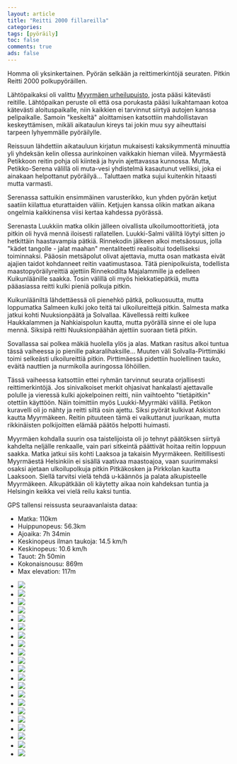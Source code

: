 ```yaml
--- 
layout: article 
title: "Reitti 2000 fillareilla" 
categories: 
tags: [pyöräily]
toc: false 
comments: true 
ads: false 
--- 
```


Homma oli yksinkertainen. Pyörän selkään ja reittimerkintöjä seuraten.
Pitkin Reitti 2000 polkupyöräillen.

Lähtöpaikaksi oli valittu [Myyrmäen
urheilupuisto](http://kansalaisen.karttapaikka.fi/kartanhaku/osoitehaku.html?scale=16000&tool=siirra&lang=FI&cy=6683917&cx=2546750&osoite=&kunta=&map.x=199&map.y=204),
josta pääsi kätevästi reitille. Lähtöpaikan peruste oli että osa
porukasta pääsi luikahtamaan kotoa kätevästi aloituspaikalle, niin
kaikkien ei tarvinnut siirtyä autojen kanssa pelipaikalle. Samoin
"keskeltä" aloittamisen katsottiin mahdollistavan keskeyttämisen, mikäli
aikataulun kireys tai jokin muu syy aiheuttaisi tarpeen lyhyemmälle
pyöräilylle.

Reissuun lähdettiin aikatauluun kirjatun mukaisesti kaksikymmentä
minuuttia yli yhdeksän kelin ollessa aurinkoinen vaikkakin hieman
viileä. Myyrmäestä Petikkoon reitin pohja oli kiinteä ja hyvin
ajettavassa kunnossa. Mutta, Petikko-Serena välillä oli muta-vesi
yhdistelmä kasautunut velliksi, joka ei ainakaan helpottanut
pyöräilyä... Taluttaen matka sujui kuitenkin hitaasti mutta varmasti.

Serenassa sattuikin ensimmäinen varusterikko, kun yhden pyörän ketjut
saatiin kiilattua eturattaiden väliin. Ketjujen kanssa olikin matkan
aikana ongelmia kaikkinensa viisi kertaa kahdessa pyörässä.

Serenasta Luukkiin matka olikin jälleen oivallista ulkoilumoottoritietä,
jota pitkin oli hyvä mennä iloisesti rallatellen. Luukki-Salmi väliltä
löytyi sitten jo hetkittäin haastavampia pätkiä. Rinnekodin jälkeen
alkoi metsäosuus, jolla "kädet tangolle - jalat maahan" mentaliteetti
realisoitui todelliseksi toiminnaksi. Pääosin metsäpolut olivat
ajettavia, mutta osan matkasta eivät ajajien taidot kohdanneet reitin
vaatimustasoa. Tätä pienipolkuista, todellista maastopyöräilyreittiä
ajettiin Rinnekodilta Majalammille ja edelleen Kuikunläänille saakka.
Tosin välillä oli myös hiekkatiepätkiä, mutta pääasiassa reitti kulki
pieniä polkuja pitkin.

Kuikunlääniltä lähdettäessä oli pienehkö pätkä, polkuosuutta, mutta
loppumatka Salmeen kulki joko teitä tai ulkoilureittejä pitkin. Salmesta
matka jatkui kohti Nuuksionpäätä ja Solvallaa. Kävellessä reitti kulkee
Haukkalammen ja Nahkiaispolun kautta, mutta pyörällä sinne ei ole lupa
mennä. Siksipä reitti Nuuksionpäähän ajettiin suoraan tietä pitkin.

Sovallassa sai polkea mäkiä huolella ylös ja alas. Matkan rasitus alkoi
tuntua tässä vaiheessa jo pienille pakaralihaksille... Muuten väli
Solvalla-Pirttimäki toimi selkeästi ulkoilureittiä pitkin. Pirttimäessä
pidettiin huolellinen tauko, eväitä nauttien ja nurmikolla auringossa
löhöillen.

Tässä vaiheessa katsottiin ettei ryhmän tarvinnut seurata orjallisesti
reittimerkintöjä. Jos sinivalkoiset merkit ohjasivat hankalasti
ajettavalle polulle ja vieressä kulki ajokelpoinen reitti, niin
vaihtoehto "tietäpitkin" otettiin käyttöön. Näin toimittiin myös
Luukki-Myyrmäki välillä. Petikon kuravelli oli jo nähty ja reitti siltä
osin ajettu. Siksi pyörät kulkivat Askiston kautta Myyrmäkeen. Reitin
pituuteen tämä ei vaikuttanut juurikaan, mutta rikkinäisten polkijoitten
elämää päätös helpotti huimasti.

Myyrmäen kohdalla suurin osa taistelijoista oli jo tehnyt päätöksen
siirtyä kahdelta neljälle renkaalle, vain pari sitkeintä päättivät
hoitaa reitin loppuun saakka. Matka jatkui siis kohti Laaksoa ja
takaisin Myyrmäkeen. Reitillisesti Myyrmäestä Helsinkiin ei sisällä
vaativaa maastoajoa, vaan suurimmaksi osaksi ajetaan ulkoilupolkuja
pitkin Pitkäkosken ja Pirkkolan kautta Laaksoon. Siellä tarvitsi vielä
tehdä u-käännös ja palata alkupisteelle Myyrmäkeen. Alkupätkään oli
käytetty aikaa noin kahdeksan tuntia ja Helsingin keikka vei vielä reilu
kaksi tuntia.

GPS tallensi reissusta seuraavanlaista dataa:

-   Matka: 110km
-   Huippunopeus: 56.3km
-   Ajoaika: 7h 34min
-   Keskinopeus ilman taukoja: 14.5 km/h
-   Keskinopeus: 10.6 km/h
-   Tauot: 2h 50min
-   Kokonaisnousu: 869m
-   Max elevation: 117m

<div class="image-gallery">

-   [![](/Media/Default/ImageGalleries/reitti-2000-fillareilla/Thumbnails/peruskuntofillarireitti2k2006_01b.jpg)](/Media/Default/ImageGalleries/reitti-2000-fillareilla/peruskuntofillarireitti2k2006_01b.jpg)
-   [![](/Media/Default/ImageGalleries/reitti-2000-fillareilla/Thumbnails/peruskuntofillarireitti2k2006_02b.jpg)](/Media/Default/ImageGalleries/reitti-2000-fillareilla/peruskuntofillarireitti2k2006_02b.jpg)
-   [![](/Media/Default/ImageGalleries/reitti-2000-fillareilla/Thumbnails/peruskuntofillarireitti2k2006_03b.jpg)](/Media/Default/ImageGalleries/reitti-2000-fillareilla/peruskuntofillarireitti2k2006_03b.jpg)
-   [![](/Media/Default/ImageGalleries/reitti-2000-fillareilla/Thumbnails/peruskuntofillarireitti2k2006_04b.jpg)](/Media/Default/ImageGalleries/reitti-2000-fillareilla/peruskuntofillarireitti2k2006_04b.jpg)
-   [![](/Media/Default/ImageGalleries/reitti-2000-fillareilla/Thumbnails/peruskuntofillarireitti2k2006_05b.jpg)](/Media/Default/ImageGalleries/reitti-2000-fillareilla/peruskuntofillarireitti2k2006_05b.jpg)
-   [![](/Media/Default/ImageGalleries/reitti-2000-fillareilla/Thumbnails/peruskuntofillarireitti2k2006_06b.jpg)](/Media/Default/ImageGalleries/reitti-2000-fillareilla/peruskuntofillarireitti2k2006_06b.jpg)
-   [![](/Media/Default/ImageGalleries/reitti-2000-fillareilla/Thumbnails/peruskuntofillarireitti2k2006_07b.jpg)](/Media/Default/ImageGalleries/reitti-2000-fillareilla/peruskuntofillarireitti2k2006_07b.jpg)
-   [![](/Media/Default/ImageGalleries/reitti-2000-fillareilla/Thumbnails/peruskuntofillarireitti2k2006_08b.jpg)](/Media/Default/ImageGalleries/reitti-2000-fillareilla/peruskuntofillarireitti2k2006_08b.jpg)
-   [![](/Media/Default/ImageGalleries/reitti-2000-fillareilla/Thumbnails/peruskuntofillarireitti2k2006_09b.jpg)](/Media/Default/ImageGalleries/reitti-2000-fillareilla/peruskuntofillarireitti2k2006_09b.jpg)
-   [![](/Media/Default/ImageGalleries/reitti-2000-fillareilla/Thumbnails/peruskuntofillarireitti2k2006_10b.jpg)](/Media/Default/ImageGalleries/reitti-2000-fillareilla/peruskuntofillarireitti2k2006_10b.jpg)
-   [![](/Media/Default/ImageGalleries/reitti-2000-fillareilla/Thumbnails/peruskuntofillarireitti2k2006_11b.jpg)](/Media/Default/ImageGalleries/reitti-2000-fillareilla/peruskuntofillarireitti2k2006_11b.jpg)
-   [![](/Media/Default/ImageGalleries/reitti-2000-fillareilla/Thumbnails/peruskuntofillarireitti2k2006_12b.jpg)](/Media/Default/ImageGalleries/reitti-2000-fillareilla/peruskuntofillarireitti2k2006_12b.jpg)
-   [![](/Media/Default/ImageGalleries/reitti-2000-fillareilla/Thumbnails/peruskuntofillarireitti2k2006_13b.jpg)](/Media/Default/ImageGalleries/reitti-2000-fillareilla/peruskuntofillarireitti2k2006_13b.jpg)
-   [![](/Media/Default/ImageGalleries/reitti-2000-fillareilla/Thumbnails/peruskuntofillarireitti2k2006_14b.jpg)](/Media/Default/ImageGalleries/reitti-2000-fillareilla/peruskuntofillarireitti2k2006_14b.jpg)
-   [![](/Media/Default/ImageGalleries/reitti-2000-fillareilla/Thumbnails/peruskuntofillarireitti2k2006_15b.jpg)](/Media/Default/ImageGalleries/reitti-2000-fillareilla/peruskuntofillarireitti2k2006_15b.jpg)
-   [![](/Media/Default/ImageGalleries/reitti-2000-fillareilla/Thumbnails/peruskuntofillarireitti2k2006_16b.jpg)](/Media/Default/ImageGalleries/reitti-2000-fillareilla/peruskuntofillarireitti2k2006_16b.jpg)
-   [![](/Media/Default/ImageGalleries/reitti-2000-fillareilla/Thumbnails/peruskuntofillarireitti2k2006_17b.jpg)](/Media/Default/ImageGalleries/reitti-2000-fillareilla/peruskuntofillarireitti2k2006_17b.jpg)
-   [![](/Media/Default/ImageGalleries/reitti-2000-fillareilla/Thumbnails/peruskuntofillarireitti2k2006_18b.jpg)](/Media/Default/ImageGalleries/reitti-2000-fillareilla/peruskuntofillarireitti2k2006_18b.jpg)
-   [![](/Media/Default/ImageGalleries/reitti-2000-fillareilla/Thumbnails/peruskuntofillarireitti2k2006_19b.jpg)](/Media/Default/ImageGalleries/reitti-2000-fillareilla/peruskuntofillarireitti2k2006_19b.jpg)
-   [![](/Media/Default/ImageGalleries/reitti-2000-fillareilla/Thumbnails/peruskuntofillarireitti2k2006_20b.jpg)](/Media/Default/ImageGalleries/reitti-2000-fillareilla/peruskuntofillarireitti2k2006_20b.jpg)
-   [![](/Media/Default/ImageGalleries/reitti-2000-fillareilla/Thumbnails/peruskuntofillarireitti2k2006_21b.jpg)](/Media/Default/ImageGalleries/reitti-2000-fillareilla/peruskuntofillarireitti2k2006_21b.jpg)

</div>
